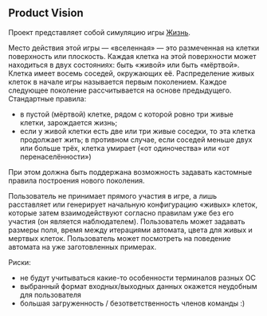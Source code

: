 ## Product Vision

Проект представляет собой симуляцию игры [Жизнь](https://en.wikipedia.org/wiki/Conway%27s_Game_of_Life).

Место действия этой игры — «вселенная» — это размеченная на клетки поверхность или плоскость. Каждая клетка на этой поверхности может находиться в двух состояниях: быть «живой» или быть «мёртвой». Клетка имеет восемь соседей, окружающих её. Распределение живых клеток в начале игры называется первым поколением. Каждое следующее поколение рассчитывается на основе предыдущего. Стандартные правила:
- в пустой (мёртвой) клетке, рядом с которой ровно три живые клетки, зарождается жизнь;
- если у живой клетки есть две или три живые соседки, то эта клетка продолжает жить; в противном случае, если соседей меньше двух или больше трёх, клетка умирает («от одиночества» или «от перенаселённости»)

При этом должна быть поддержана возможность задавать кастомные правила построения нового поколения.

Пользователь не принимает прямого участия в игре, а лишь расставляет или генерирует начальную конфигурацию «живых» клеток, которые затем взаимодействуют согласно правилам уже без его участия (он является наблюдателем).
Пользователь может задавать размеры поля, время между итерациями автомата, цвета для живых и мертвых клеток. Пользователь может посмотреть на поведение автомата на уже заготовленных примерах.

Риски:
- не будут учитываться какие-то особенности терминалов разных ОС
- выбранный формат входных/выходных данных окажется неудобным для пользователя
- большая загруженность / безответственность членов команды :)

